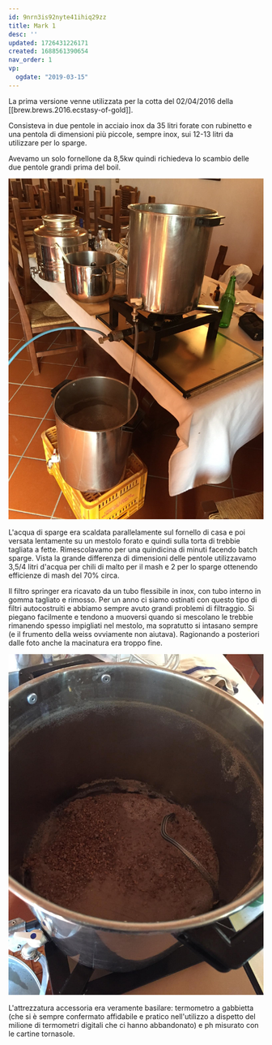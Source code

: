 ```yaml
---
id: 9nrn3is92nyte41ihiq29zz
title: Mark 1
desc: ''
updated: 1726431226171
created: 1688561390654
nav_order: 1
vp:
  ogdate: "2019-03-15"
---
```

La prima versione venne utilizzata per la cotta del 02/04/2016 della [[brew.brews.2016.ecstasy-of-gold]].

Consisteva in due pentole in acciaio inox da 35 litri forate con rubinetto e una pentola di dimensioni più piccole, sempre inox,  sui 12-13 litri da utilizzare per lo sparge.

Avevamo un solo fornellone da 8,5kw quindi richiedeva lo scambio delle due pentole grandi prima del boil.

![mark1](./assets/images/mark1.jpg)

L'acqua di sparge era scaldata parallelamente sul fornello di casa e poi versata lentamente su un mestolo forato e quindi sulla torta di trebbie tagliata a fette. Rimescolavamo per una quindicina di minuti facendo batch sparge.
Vista la grande differenza di dimensioni delle pentole utilizzavamo 3,5/4 litri d'acqua per chili di malto per il mash e 2 per lo sparge ottenendo efficienze di mash del 70% circa.

Il filtro springer era ricavato da un tubo flessibile in inox, con tubo interno in gomma tagliato e rimosso. Per un anno ci siamo ostinati con questo tipo di filtri autocostruiti e abbiamo sempre avuto grandi problemi di filtraggio.
Si piegano facilmente e tendono a muoversi quando si mescolano le trebbie rimanendo spesso impigliati nel mestolo, ma sopratutto si intasano sempre (e il frumento della weiss ovviamente non aiutava). Ragionando a posteriori dalle foto anche la macinatura era troppo fine.

![mark1Sparge](./assets/images/mark1sparge.jpg)

L'attrezzatura accessoria era veramente basilare: termometro a gabbietta (che si è sempre confermato affidabile e pratico nell'utilizzo a dispetto del milione di termometri digitali che ci hanno abbandonato) e ph misurato con le cartine tornasole.
